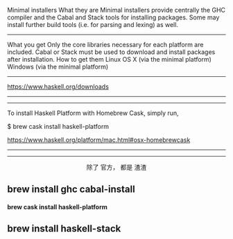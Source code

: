 
Minimal installers
What they are
Minimal installers provide centrally the GHC compiler and the Cabal and Stack tools for installing packages. Some may install further build tools (i.e. for parsing and lexing) as well.


<hr>



What you get
Only the core libraries necessary for each platform are included.
Cabal or Stack must be used to download and install packages after installation.
How to get them
Linux
OS X (via the minimal platform)
Windows (via the minimal platform)


<hr>




https://www.haskell.org/downloads

<hr>


<hr>





To install Haskell Platform with Homebrew Cask, simply run,

$ brew cask install haskell-platform


https://www.haskell.org/platform/mac.html#osx-homebrewcask







<hr>


<hr>

<center > 除了 官方， 都是 渣渣
</center
>




## brew install ghc cabal-install



#### brew cask install haskell-platform



## brew install haskell-stack


